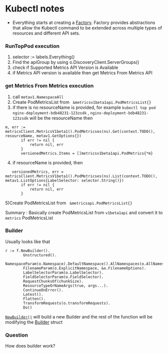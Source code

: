 # Kubectl notes

* Everything starts at creating a [Factory](https://github.com/kubernetes/kubectl/blob/0149779a03735a5d483115ca4220a7b6c861430c/pkg/cmd/util/factory.go#L41). Factory provides abstractions that allow the Kubectl command to be extended across multiple types
of resources and different API sets.


### RunTopPod execution
<ol>
<li>selector := labels.Everything()</li>
<li>Find the apiGroup by using o.DiscoveryClient.ServerGroups()</li>
<li>check if Supported Metrics API Version is Available</li>
<li>if Metrics API version is available then get Metrics From Metrics API</li>
</ol> 

### get Metrics From Metrics execution

1) call `metav1.NamespaceAll` </br>
2) Create PodMetricsList from ` &metricsv1beta1api.PodMetricsList{}`</br>
3) if there is no resourceName is provided, for example `kubectl top pod nginx-deployment-bdb48231-123zsdk` , `nginx-deployment-bdb48231-123zsdk` will be the resourceName
then 
 ```
 m, err := metricsClient.MetricsV1beta1().PodMetricses(ns).Get(context.TODO(), resourceName, metav1.GetOptions{})
		if err != nil {
			return nil, err
		}
		versionedMetrics.Items = []metricsv1beta1api.PodMetrics{*m}
 ``` 
 4) if resourceName is provided, then
 ```
 	versionedMetrics, err = metricsClient.MetricsV1beta1().PodMetricses(ns).List(context.TODO(), metav1.ListOptions{LabelSelector: selector.String()})
		if err != nil {
			return nil, err
		}
 ```
 
 5)Create PodMetricsList from ` &metricsapi.PodMetricsList{}`</br>
 
 Summary : Basically create PodMetricsList from `v1beta1api` and convert it to `metrics` PodMetricsList
 </br>
 
### Builder
Usually looks like that 
```
r := f.NewBuilder().
		Unstructured().
		NamespaceParam(o.Namespace).DefaultNamespace().AllNamespaces(o.AllNamespaces).
		FilenameParam(o.ExplicitNamespace, &o.FilenameOptions).
		LabelSelectorParam(o.LabelSelector).
		FieldSelectorParam(o.FieldSelector).
		RequestChunksOf(chunkSize).
		ResourceTypeOrNameArgs(true, args...).
		ContinueOnError().
		Latest().
		Flatten().
		TransformRequests(o.transformRequests).
		Do()
```

[`NewBuilder()`](https://github.com/kubernetes/kubectl/blob/ac49920c0ccb0dd0899d5300fc43713ee2dfcdc9/pkg/cmd/testing/fake.go#L526) will build a new Builder and the rest of the function will be modifying the [Builder](https://github.com/kubernetes/kubernetes/blob/6a7572e4adaa209e09744092a9ac052f31fbeb9f/staging/src/k8s.io/cli-runtime/pkg/resource/builder.go#L52) struct

### Question
How does builder work?
